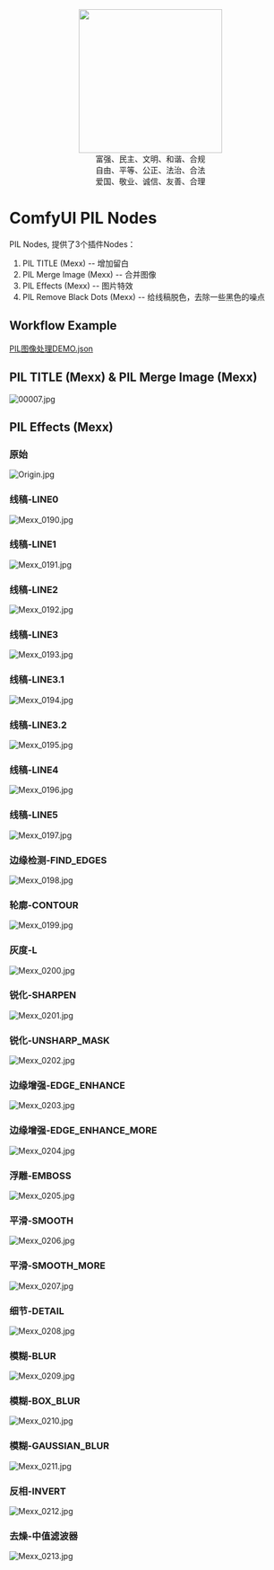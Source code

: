 <div align="center">
    <img src="./image/icon.png" width="256px"/>
</div>
<div align="center">
    富强、民主、文明、和谐、合规
</div>
<div align="center">
    自由、平等、公正、法治、合法
</div>
<div align="center">
    爱国、敬业、诚信、友善、合理
</div>

# ComfyUI PIL Nodes

PIL Nodes, 提供了3个插件Nodes：

1. PIL TITLE (Mexx)   -- 增加留白
2. PIL Merge Image (Mexx) -- 合并图像
3. PIL Effects (Mexx) -- 图片特效
4. PIL Remove Black Dots (Mexx)  -- 给线稿脱色，去除一些黑色的噪点


## Workflow Example

[PIL图像处理DEMO.json](example/PIL%E5%9B%BE%E5%83%8F%E5%A4%84%E7%90%86DEMO.json)

## PIL TITLE (Mexx) & PIL Merge Image (Mexx)

![00007.jpg](image/00007.jpg)

## PIL Effects (Mexx)

### 原始
![Origin.jpg](image/Origin.jpg)
### 线稿-LINE0
![Mexx_0190.jpg](image/Mexx_0190.jpg)
### 线稿-LINE1
![Mexx_0191.jpg](image/Mexx_0191.jpg)
### 线稿-LINE2
![Mexx_0192.jpg](image/Mexx_0192.jpg)
### 线稿-LINE3
![Mexx_0193.jpg](image/Mexx_0193.jpg)
### 线稿-LINE3.1
![Mexx_0194.jpg](image/Mexx_0194.jpg)
### 线稿-LINE3.2
![Mexx_0195.jpg](image/Mexx_0195.jpg)
### 线稿-LINE4
![Mexx_0196.jpg](image/Mexx_0196.jpg)
### 线稿-LINE5
![Mexx_0197.jpg](image/Mexx_0197.jpg)
### 边缘检测-FIND_EDGES
![Mexx_0198.jpg](image/Mexx_0198.jpg)
### 轮廓-CONTOUR
![Mexx_0199.jpg](image/Mexx_0199.jpg)
### 灰度-L
![Mexx_0200.jpg](image/Mexx_0200.jpg)
### 锐化-SHARPEN
![Mexx_0201.jpg](image/Mexx_0201.jpg)
### 锐化-UNSHARP_MASK
![Mexx_0202.jpg](image/Mexx_0202.jpg)
### 边缘增强-EDGE_ENHANCE
![Mexx_0203.jpg](image/Mexx_0203.jpg)
### 边缘增强-EDGE_ENHANCE_MORE
![Mexx_0204.jpg](image/Mexx_0204.jpg)
### 浮雕-EMBOSS
![Mexx_0205.jpg](image/Mexx_0205.jpg)
### 平滑-SMOOTH
![Mexx_0206.jpg](image/Mexx_0206.jpg)
### 平滑-SMOOTH_MORE
![Mexx_0207.jpg](image/Mexx_0207.jpg)
### 细节-DETAIL
![Mexx_0208.jpg](image/Mexx_0208.jpg)
### 模糊-BLUR
![Mexx_0209.jpg](image/Mexx_0209.jpg)
### 模糊-BOX_BLUR
![Mexx_0210.jpg](image/Mexx_0210.jpg)
### 模糊-GAUSSIAN_BLUR
![Mexx_0211.jpg](image/Mexx_0211.jpg)
### 反相-INVERT
![Mexx_0212.jpg](image/Mexx_0212.jpg)
### 去燥-中值滤波器
![Mexx_0213.jpg](image/Mexx_0213.jpg)